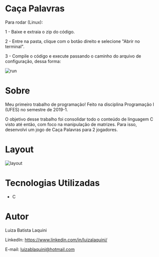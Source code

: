 # Caça Palavras
Para rodar (Linux):

1 - Baixe e extraia o zip do código.

2 - Entre na pasta, clique com o botão direito e selecione "Abrir no terminal".

3 - Compile o código e execute passando o caminho do arquivo de configuração, dessa forma:

![run](https://user-images.githubusercontent.com/72242547/156043102-db6e8a15-b89e-4550-b780-2362f2e638c7.png)


# Sobre
Meu primeiro trabalho de programação! Feito na disciplina Programação I (UFES) no semestre de 2019-1.

O objetivo desse trabalho foi consolidar todo o conteúdo de linguagem C visto até então, com foco na manipulação de matrizes. Para isso, desenvolvi um jogo de Caça Palavras para 2 jogadores.

# Layout
![layout](https://user-images.githubusercontent.com/72242547/156042687-0db30c0e-d2d1-48af-abe6-245aa3fe4b4a.png)

# Tecnologias Utilizadas
- C

# Autor

Luiza Batista Laquini

LinkedIn: https://www.linkedin.com/in/luizalaquini/

E-mail: luizablaquini@hotmail.com
